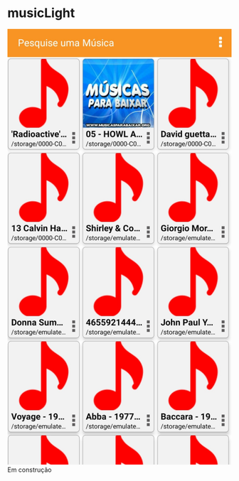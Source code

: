 # musicLight
![images](https://github.com/csdccarneiro/musicLight/blob/master/images/github/prinCard.jpg)
Em construção
